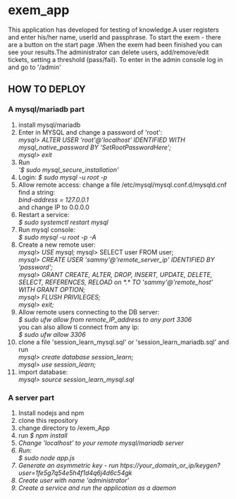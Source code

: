 # exem_app

This application has developed for testing of knowledge.A user registers and enter his/her name, userId and passphrase. To start the exem - there are a button on the start page
.When the exem had been finished you can see your results.The administrator can delete users, add/remove/edit tickets, setting a threshold (pass/fail). To enter in the admin console log in and go to 
'/admin'
<h2>HOW TO DEPLOY</h2>
<h3>A mysql/mariadb part</h3>

<ol>
   <li>
 install mysql/mariadb      
   </li>
   <li>
      Enter in MYSQL and change a password of 'root':<br>
   <em>mysql> ALTER USER 'root'@'localhost' IDENTIFIED WITH mysql_native_password BY 'SetRootPasswordHere';</em><br>
      <em>mysql> exit</em>
   </li>
   <li>
      Run<br> 
      <em> '$ sudo mysql_secure_installation'</em>
   </li>
   <li>
      Login:   
      <em>$ sudo mysql -u root -p</em>
   </li>
   <li>
      Allow remote access: change a file  /etc/mysql/mysql.conf.d/mysqld.cnf<br>
      find a string:<br>
      <em>bind-address            = 127.0.0.1</em><br>
      and change IP to 0.0.0.0
   </li>
   <li>
      Restart a service:<br> 
      <em>$ sudo systemctl restart mysql</em>
   </li>
   <li>
      Run mysql console: <br> 
      <em> $ sudo mysql -u root -p -A </em>
   </li>
   <li>
      Create a new remote user:<br>
   <em>mysql> USE mysql;</em>
       mysql> SELECT user FROM user;<br>
      <em> mysql> CREATE USER 'sammy'@'remote_server_ip' IDENTIFIED BY 'password';</em><br>
   <em>mysql> GRANT CREATE, ALTER, DROP, INSERT, UPDATE, DELETE, SELECT, REFERENCES, RELOAD on *.* TO 'sammy'@'remote_host' WITH GRANT OPTION;</em><br>
      <em>mysql> FLUSH PRIVILEGES;</em><br>
      <em>mysql> exit;</em>
   </li>
   <li>
       Allow remote users connecting to the DB server:<br>
      <em>$ sudo ufw allow from remote_IP_address to any port 3306</em><br>
      you can also allow ti connect from any ip:<br>
      <em> $ sudo ufw allow 3306 </em>
   </li>
   <li>
      clone a file 'session_learn_mysql.sql' or 'session_learn_mariadb.sql' and run <br>
      <em>mysql> create database session_learn;</em><br>
      <em>mysql> use session_learn;</em>
   </li>
   <li>
      import database:<br>
      <em>mysql> source session_learn_mysql.sql</em>
   </li>
   </ol>
 
<h3>A server part</h3>
<ol>
   <li>Install nodejs and npm</li>
   <li>clone this repository </li>
   <li> change directory to /exem_App</li>
   <li> run <em>$ npm install</em</li>
<li>Change 'localhost' to your remote mysql/mariadb server</li>
<li> Run:<br>
   <em>$ sudo node app.js</em></li>
 <li>Generate an asymmetric key - run  htps://your_domain_or_ip/keygen?user=1fe5g7q54e5h4f1d4q6j4d6c54gk</li>
 <li>Create user with name 'administrator'</li>
 <li>Create a service and run the application as a daemon</li>
 </ol>
